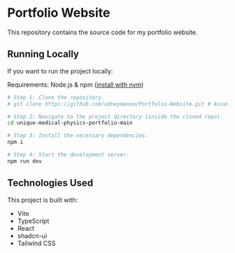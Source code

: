 # Portfolio Website

This repository contains the source code for my portfolio website.

## Running Locally

If you want to run the project locally:

Requirements: Node.js & npm ([install with nvm](https://github.com/nvm-sh/nvm#installing-and-updating))

```sh
# Step 1: Clone the repository.
# git clone https://github.com/udneymanxe/Portfolio-Website.git # Assuming you've already cloned

# Step 2: Navigate to the project directory (inside the cloned repo).
cd unique-medical-physics-portfolio-main 

# Step 3: Install the necessary dependencies.
npm i

# Step 4: Start the development server.
npm run dev
```

## Technologies Used

This project is built with:

- Vite
- TypeScript
- React
- shadcn-ui
- Tailwind CSS
